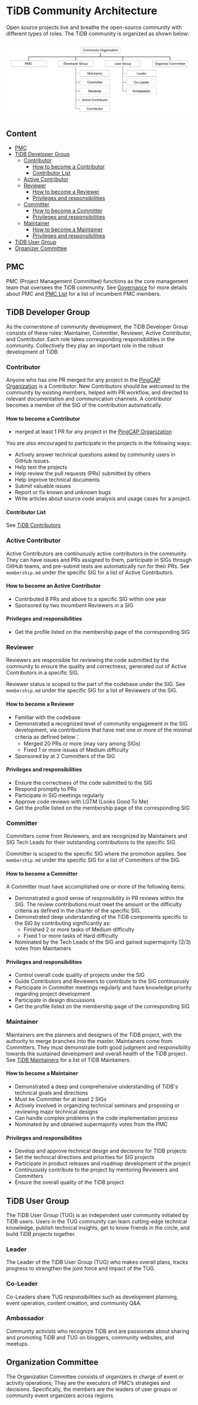 # TiDB Community Architecture

Open source projects live and breathe the open-source community with different types of roles. The TiDB community is organized as shown below:

![TiDB Community Architecture](../media/architecture.svg)

## Content

<!-- vim-markdown-toc GFM -->

* [PMC](#pmc)
* [TiDB Developer Group](#tidb-developer-group)
    * [Contributor](#contributor)
        * [How to become a Contributor](#how-to-become-a-contributor)
        * [Contributor List](#contributor-list)
    * [Active Contributor](#active-contributor)
    * [Reviewer](#reviewer)
        * [How to become a Reviewer](#how-to-become-a-reviewer)
        * [Privileges and responsibilities](#responsibilities-and-privileges)
    * [Committer](#committer)
        * [How to become a Committer](#how-to-become-a-committer)
        * [Privileges and responsibilities](#responsibilities-and-privileges-1)
    * [Maintainer](#maintainer)
        * [How to become a Maintainer](#how-to-become-a-maintainer)
        * [Privileges and responsibilities](#responsibilities-and-privileges-2)
* [TiDB User Group](#tidb-user-group)
* [Organizer Committee](#organizer-committee)

<!-- vim-markdown-toc -->

## PMC

PMC (Project Management Committee) functions as the core management team that oversees the TiDB community. See [Governance](../GOVERNANCE.md) for more details about PMC and [PMC List](./pmc-list.md) for a list of incumbent PMC members.

## TiDB Developer Group

As the cornerstone of community development, the TiDB Developer Group consists of these roles: Maintainer, Committer, Reviewer, Active Contributor, and Contributor. Each role takes corresponding responsibilities in the community. Collectively they play an important role in the robust development of TiDB.

### Contributor

Anyone who has one PR merged for any project in the [PingCAP Organization](https://github.com/pingcap) is a Contributor. New Contributors should be welcomed to the community by existing members, helped with PR workflow, and directed to relevant documentation and communication channels. A contributor becomes a member of the SIG of the contribution automatically.

#### How to become a Contributor

- merged at least 1 PR for any project in the [PingCAP Organization](https://github.com/pingcap)

You are also encouraged to participate in the projects in the following ways:

- Actively answer technical questions asked by community users in GitHub issues.
- Help test the projects
- Help review the pull requests (PRs) submitted by others
- Help improve technical documents
- Submit valuable issues
- Report or fix known and unknown bugs
- Write articles about source code analysis and usage cases for a project.

#### Contributor List

See [TiDB Contributors](./contributor-list.md)

### Active Contributor

Active Contributors are continuously active contributors in the community. They can have issues and PRs assigned to them, participate in SIGs through GitHub teams, and pre-submit tests are automatically run for their PRs. See `membership.md` under the specific SIG for a list of Active Contributors.

#### How to become an Active Contributor

- Contributed 8 PRs and above to a specific SIG within one year
- Sponsored by two incumbent Reviewers in a SIG

#### Privileges and responsibilities

- Get the profile listed on the membership page of the corresponding SIG

### Reviewer

Reviewers are responsible for reviewing the code submitted by the community to ensure the quality and correctness; generated out of Active Contributors in a specific SIG.

Reviewer status is scoped to the part of the codebase under the SIG.
See `membership.md` under the specific SIG for a list of Reviewers of the SIG.

#### How to become a Reviewer

- Familiar with the codebase
- Demonstrated a recognized level of community engagement in the SIG development, via contributions that have met one or more of the minimal criteria as defined below：
  - Merged 20 PRs or more (may vary among SIGs)
  - Fixed 1 or more issues of Medium difficulty
- Sponsored by at 2 Committers of the SIG

#### Privileges and responsibilities

- Ensure the correctness of the code submitted to the SIG
- Respond promptly to PRs
- Participate in SIG meetings regularly
- Approve code reviews with LGTM (Looks Good To Me)
- Get the profile listed on the membership page of the corresponding SIG

### Committer

Committers come from Reviewers, and are recognized by Maintainers and SIG Tech Leads for their outstanding contributions to the specific SIG.

Committer is scoped to the specific SIG where the promotion applies. See `membership.md` under the specific SIG for a list of Committers of the SIG.

#### How to become a Committer

A Committer must have accomplished one or more of the following items:

- Demonstrated a good sense of responsibility in PR reviews within the SIG. The review contributions must meet the amount or the difficulty criteria as defined in the charter of the specific SIG.
- Demonstrated deep understanding of the TiDB components specific to the SIG by contributing significantly as:
    - Finished 2 or more tasks of Medium difficulty
    - Fixed 1 or more tasks of Hard difficulty
- Nominated by the Tech Leads of the SIG and gained supermajority (2/3) votes from Maintainers

#### Privileges and responsibilities

- Control overall code quality of projects under the SIG
- Guide Contributors and Reviewers to contribute to the SIG continuously
- Participate in Committer meetings regularly and have knowledge priority regarding project development
- Participate in design discussions
- Get the profile listed on the membership page of the corresponding SIG

### Maintainer

Maintainers are the planners and designers of the TiDB project, with the authority to merge branches into the master. Maintainers come from Committers. They must demonstrate both good judgment and responsibility towards the sustained development and overall health of the TiDB project. See [TiDB Maintainers](./maintainer-list.md) for a list of TiDB Maintainers.

#### How to become a Maintainer

- Demonstrated a deep and comprehensive understanding of TiDB's technical goals and directions
- Must be Committer for at least 2 SIGs
- Actively involved in organizing technical seminars and proposing or reviewing major technical designs
- Can handle complex problems in the code implementation process
- Nominated by and obtained supermajority votes from the PMC

#### Privileges and responsibilities

- Develop and approve technical design and decisions for TIDB projects
- Set the technical directions and priorities for SIG projects
- Participate in product releases and roadmap development of the project
- Continuously contribute to the project by mentoring Reviewers and Committers
- Ensure the overall quality of the TiDB project

## TiDB User Group

The TiDB User Group (TUG) is an independent user community initiated by TiDB users. Users in the TUG community can learn cutting-edge technical knowledge, publish technical insights, get to know friends in the circle, and build TiDB projects together.

### Leader

The Leader of the  TiDB User Group (TUG) who makes overall plans, tracks progress to strengthen the joint force and impact of the TUG.

### Co-Leader

Co-Leaders share TUG responsibilities such as development planning, event operation, content creation, and community Q&A.

### Ambassador

Community activists who recognize TiDB and are passionate about sharing and promoting TiDB and TUG on bloggers, community websites, and meetups.

## Organization Committee

The  Organization Committee consists of organizers in charge of event or activity operations; They are the executors of PMC’s strategies and decisions. Specifically, the members are the leaders of user groups or community event organizers across regions.
